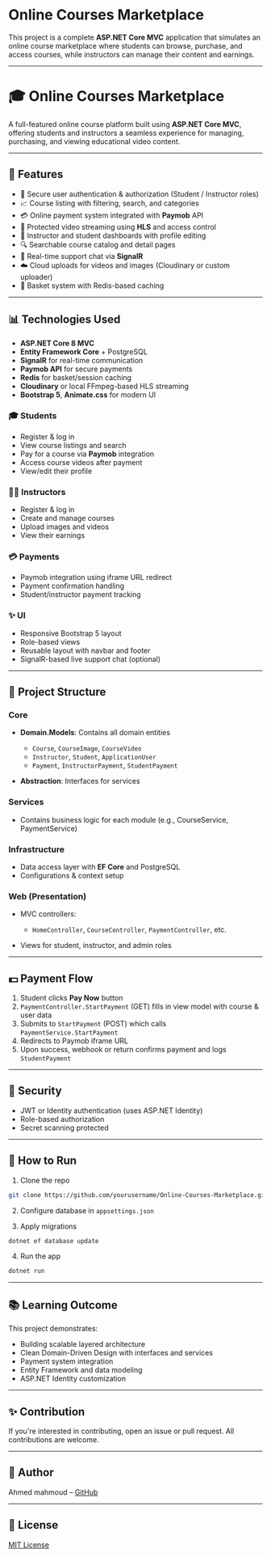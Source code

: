 # Online Courses Marketplace

This project is a complete **ASP.NET Core MVC** application that simulates an online course marketplace where students can browse, purchase, and access courses, while instructors can manage their content and earnings.

---

# 🎓 Online Courses Marketplace

A full-featured online course platform built using **ASP.NET Core MVC**, offering students and instructors a seamless experience for managing, purchasing, and viewing educational video content.

---

## 📌 Features

* 🔐 Secure user authentication & authorization (Student / Instructor roles)
* 📈 Course listing with filtering, search, and categories
* 💳 Online payment system integrated with **Paymob** API
* 🎥 Protected video streaming using **HLS** and access control
* 📅 Instructor and student dashboards with profile editing
* 🔍 Searchable course catalog and detail pages
* 💬 Real-time support chat via **SignalR**
* ☁️ Cloud uploads for videos and images (Cloudinary or custom uploader)
* 🛒 Basket system with Redis-based caching

---

## 📊 Technologies Used

* **ASP.NET Core 8 MVC**
* **Entity Framework Core** + PostgreSQL
* **SignalR** for real-time communication
* **Paymob API** for secure payments
* **Redis** for basket/session caching
* **Cloudinary** or local FFmpeg-based HLS streaming
* **Bootstrap 5**, **Animate.css** for modern UI


### 🎓 Students

* Register & log in
* View course listings and search
* Pay for a course via **Paymob** integration
* Access course videos after payment
* View/edit their profile

### 👨‍🏫 Instructors

* Register & log in
* Create and manage courses
* Upload images and videos
* View their earnings

### 💳 Payments

* Paymob integration using iframe URL redirect
* Payment confirmation handling
* Student/instructor payment tracking

### ✨ UI

* Responsive Bootstrap 5 layout
* Role-based views
* Reusable layout with navbar and footer
* SignalR-based live support chat (optional)

---

## 🏃 Project Structure

### Core

* **Domain.Models**: Contains all domain entities

  * `Course`, `CourseImage`, `CourseVideo`
  * `Instructor`, `Student`, `ApplicationUser`
  * `Payment`, `InstructorPayment`, `StudentPayment`
* **Abstraction**: Interfaces for services

### Services

* Contains business logic for each module (e.g., CourseService, PaymentService)

### Infrastructure

* Data access layer with **EF Core** and PostgreSQL
* Configurations & context setup

### Web (Presentation)

* MVC controllers:

  * `HomeController`, `CourseController`, `PaymentController`, etc.
* Views for student, instructor, and admin roles

---

## 💵 Payment Flow

1. Student clicks **Pay Now** button
2. `PaymentController.StartPayment` (GET) fills in view model with course & user data
3. Submits to `StartPayment` (POST) which calls `PaymentService.StartPayment`
4. Redirects to Paymob iframe URL
5. Upon success, webhook or return confirms payment and logs `StudentPayment`

---

## 🚧 Security

* JWT or Identity authentication (uses ASP.NET Identity)
* Role-based authorization
* Secret scanning protected

---

## 🔧 How to Run

1. Clone the repo

```bash
git clone https://github.com/yourusername/Online-Courses-Marketplace.git
```

2. Configure database in `appsettings.json`

3. Apply migrations

```bash
dotnet ef database update
```

4. Run the app

```bash
dotnet run
```

---

## 📚 Learning Outcome

This project demonstrates:

* Building scalable layered architecture
* Clean Domain-Driven Design with interfaces and services
* Payment system integration
* Entity Framework and data modeling
* ASP.NET Identity customization

---

## ✨ Contribution

If you're interested in contributing, open an issue or pull request. All contributions are welcome.

---

## 🎉 Author

Ahmed mahmoud – [GitHub](https://github.com/Ahmedyjnj)

---

## 📍 License

[MIT License](LICENSE)
